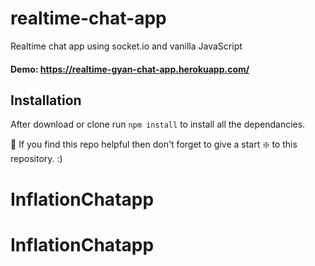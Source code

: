 # realtime-chat-app
Realtime chat app using socket.io and vanilla JavaScript

#### Demo: https://realtime-gyan-chat-app.herokuapp.com/

## Installation 
After download or clone run `npm install` to install all the dependancies.

🙏 If you find this repo helpful then don't forget to give a start ❇️ to this repository. :)
# InflationChatapp
# InflationChatapp
